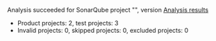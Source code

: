 Analysis succeeded for SonarQube project "", version  [Analysis results](https://sonarcloud.io/dashboard/index/firstkey)
- Product projects: 2, test projects: 3
- Invalid projects: 0, skipped projects: 0, excluded projects: 0
